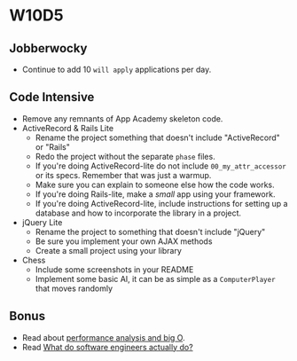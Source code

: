 # W10D5

## Jobberwocky
* Continue to add 10 `will apply` applications per day.

## Code Intensive
* Remove any remnants of App Academy skeleton code.
* ActiveRecord & Rails Lite
  * Rename the project something that doesn't include "ActiveRecord" or "Rails"
  * Redo the project without the separate `phase` files.
  * If you're doing ActiveRecord-lite do not include `00_my_attr_accessor` or its specs. Remember that was just a warmup.
  * Make sure you can explain to someone else how the code works.
  * If you're doing Rails-lite, make a _small_ app using your framework.
  * If you're doing ActiveRecord-lite, include instructions for setting up a database and how to incorporate the library in a project.
* jQuery Lite
  * Rename the project to something that doesn't include "jQuery"
  * Be sure you implement your own AJAX methods
  * Create a small project using your library
* Chess
  * Include some screenshots in your README
  * Implement some basic AI, it can be as simple as a `ComputerPlayer` that moves randomly

## Bonus
* Read about [performance analysis and big O][big-o].
* Read [What do software engineers actually do?][what-software-engineers-do]

[what-software-engineers-do]: ../engineering-culture/software_engineer_work.md
[big-o]: ../interview-prep/big_o.md

